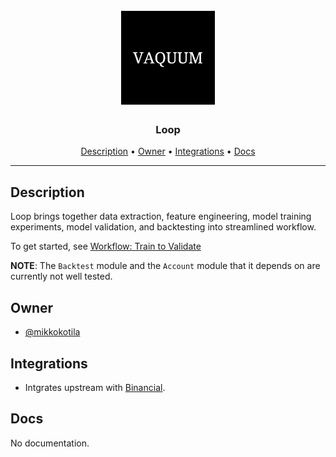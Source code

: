 <h1 align="center">
  <br>
  <a href="https://github.com/Vaquum"><img src="https://github.com/Vaquum/Home/raw/main/assets/Logo.png" alt="Vaquum" width="150"></a>
  <br>
</h1>

<h3 align="center">Loop</h3>

<p align="center">
  <a href="#description">Description</a> •
  <a href="#owner">Owner</a> •
  <a href="#integrations">Integrations</a> •
  <a href="#docs">Docs</a>
</p>
<hr>

## Description

Loop brings together data extraction, feature engineering, model training experiments, model validation, and backtesting into streamlined workflow. 

To get started, see [Workflow: Train to Validate](https://github.com/Vaquum/Loop/blob/main/examples/Train-Validate-Workflow.ipynb)

**NOTE**: The `Backtest` module and the `Account` module that it depends on are currently not well tested.

## Owner

- [@mikkokotila](https://github.com/mikkokotila)


## Integrations

- Intgrates upstream with [Binancial](https://github.com/vaquum/binancial).

## Docs

No documentation.
